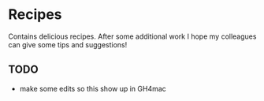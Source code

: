# Recipes

Contains delicious recipes. After some additional work I hope my colleagues can give some tips and suggestions!

## TODO
* make some edits so this show up in GH4mac 

